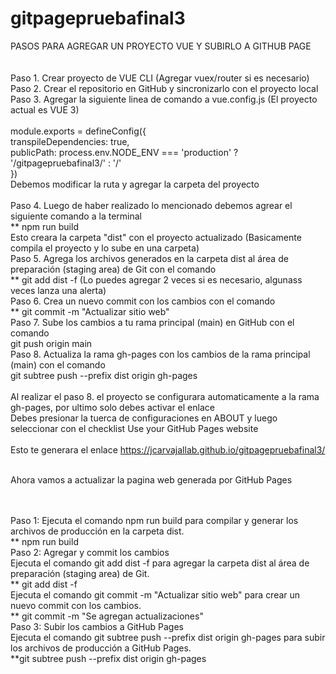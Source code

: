 # gitpagepruebafinal3
PASOS PARA AGREGAR UN PROYECTO VUE Y SUBIRLO A GITHUB PAGE
<br/>
<br/>
<br/>
Paso 1. Crear proyecto de VUE CLI (Agregar vuex/router si es necesario)
<br/>
Paso 2. Crear el repositorio en GitHub y sincronizarlo con el proyecto local
<br/>
Paso 3. Agregar la siguiente linea de comando a vue.config.js (El proyecto actual es VUE 3)
<br/>
<br/>
module.exports = defineConfig({
<br/>
  transpileDependencies: true,
  <br/>
  publicPath: process.env.NODE_ENV === 'production' ? '/gitpagepruebafinal3/' : '/'
  <br/>
})
<br/>
Debemos modificar la ruta y agregar la carpeta del proyecto
<br/>
<br/>
Paso 4. Luego de haber realizado lo mencionado debemos agrear el siguiente comando a la terminal
<br/>
**  npm run build
<br/>
Esto creara la carpeta "dist" con el proyecto actualizado (Basicamente compila el proyecto y lo sube en una carpeta)
<br/>
Paso 5. Agrega los archivos generados en la carpeta dist al área de preparación (staging area) de Git con el comando 
<br/>
**  git add dist -f (Lo puedes agregar 2 veces si es necesario, algunass veces lanza una alerta)
<br/>
Paso 6. Crea un nuevo commit con los cambios con el comando 
<br/>
**  git commit -m "Actualizar sitio web"
<br/>
Paso 7. Sube los cambios a tu rama principal (main) en GitHub con el comando 
<br/>
git push origin main
<br/>
Paso 8. Actualiza la rama gh-pages con los cambios de la rama principal (main) con el comando 
<br/>
git subtree push --prefix dist origin gh-pages
<br/>
<br/>
Al realizar el paso 8. el proyecto se configurara automaticamente a la rama gh-pages, por ultimo solo debes activar el enlace
<br/>
Debes presionar la tuerca de configuraciones en ABOUT y luego seleccionar con el checklist Use your GitHub Pages website
<br/>
<br/>
Esto te generara el enlace https://jcarvajallab.github.io/gitpagepruebafinal3/
<br/>
<br/>

Ahora vamos a actualizar la pagina web generada por GitHub Pages

<br/>
<br/>
Paso 1: Ejecuta el comando npm run build para compilar y generar los archivos de producción en la carpeta dist.
<br/>
** npm run build
<br/>
Paso 2: Agregar y commit los cambios
<br/>
Ejecuta el comando git add dist -f para agregar la carpeta dist al área de preparación (staging area) de Git.
<br/>
** git add dist -f
<br/>
Ejecuta el comando git commit -m "Actualizar sitio web" para crear un nuevo commit con los cambios.
<br/>
** git commit -m "Se agregan actualizaciones"
<br/>
Paso 3: Subir los cambios a GitHub Pages
<br/>
Ejecuta el comando git subtree push --prefix dist origin gh-pages para subir los archivos de producción a GitHub Pages.
<br/>
**git subtree push --prefix dist origin gh-pages
